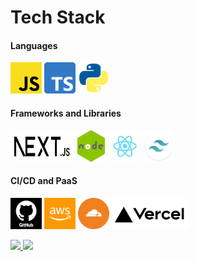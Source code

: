 # Tech Stack

#### Languages

<p align="left">
  <img src="resource/lang/javascript.webp" alt="JavaScript" width="50" height="50"/>
  <img src="resource/lang/typescript.webp" alt="TypeScript" width="50" height="50"/>
  <img src="resource/lang/python.webp" alt="Python" width="50" height="50"/>
</p>

#### Frameworks and Libraries

<p align="left">
  <img src="resource/framework/next.webp" alt="Next.js" width="100" height="50"/>
  <img src="resource/framework/nodejs.webp" alt="Node.js" width="50" height="50"/>
  <img src="resource/library/react.webp" alt="React" width="50" height="50"/>
  <img src="resource/framework/tailwindcss.webp" alt="Tailwindcss" width="50" height="50"/>
</p>

#### CI/CD and PaaS
<p align="left">
  <img src="resource/cicd/github.webp" alt="GitHub" width="50" height="50"/>
  <img src="resource/cicd/aws.webp" alt="AWS" width="50" height="50"/>
  <img src="resource/cicd/cloudflare.webp" alt="Cloudflare" width="50" height="50"/>
  <img src="resource/PaaS/vercel.webp" alt="Vercel" height="50"/>
</p>

<p aligin="left">
    <a href="https://github.com/0x000613">
        <img height="180em" src="https://github-readme-stats-eight-theta.vercel.app/api/top-langs/?username=x3r0s&layout=compact&langs_count=8&theme=tokyonight"/>
        <img height="180em" src="https://github-readme-stats-eight-theta.vercel.app/api?username=x3r0s&show_icons=true&theme=tokyonight&include_all_commits=true&count_private=true"/>
    </a>
</p>
